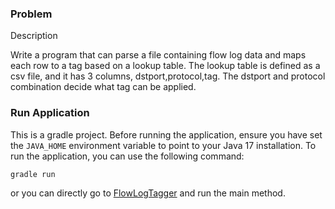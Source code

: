 ### Problem
Description

Write a program that can parse a file containing flow log data and maps each row to a tag based on a lookup table. 
The lookup table is defined as a csv file, and it has 3 columns, dstport,protocol,tag. 
The dstport and protocol combination decide what tag can be applied.

### Run Application
This is a gradle project. Before running the application, ensure you have set the `JAVA_HOME` environment variable to point to your Java 17 installation.
To run the application, you can use the following command:
```
gradle run
```
or you can directly go to [FlowLogTagger](org.example.FlowLogTagger) and run the main method.